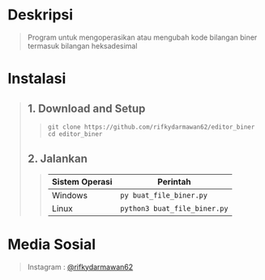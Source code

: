 # Deskripsi
> Program untuk mengoperasikan atau mengubah kode bilangan biner termasuk bilangan heksadesimal
# Instalasi
> ## 1. Download and Setup
>> ~~~
>> git clone https://github.com/rifkydarmawan62/editor_biner
>> cd editor_biner
>> ~~~
> ## 2. Jalankan
>> | Sistem Operasi | Perintah |
>> | --- | --- |
>> | Windows | <code>py buat_file_biner.py</code> |
>> | Linux | <code>python3 buat_file_biner.py</code> |
# Media Sosial
> Instagram : [@rifkydarmawan62](https://instagram.com/rifkydarmawan62)